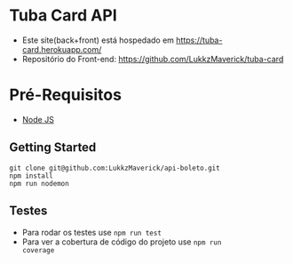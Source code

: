 # Tuba Card API

- Este site(back+front) está hospedado em https://tuba-card.herokuapp.com/ 
- Repositório do Front-end: https://github.com/LukkzMaverick/tuba-card
# Pré-Requisitos

 - [Node JS](https://nodejs.org/en/)
 
## Getting Started
    
    git clone git@github.com:LukkzMaverick/api-boleto.git
    npm install   
    npm run nodemon

## Testes
- Para rodar os testes use <code>npm run test</code>
- Para ver a cobertura de código do projeto use <code>npm run coverage</code>

